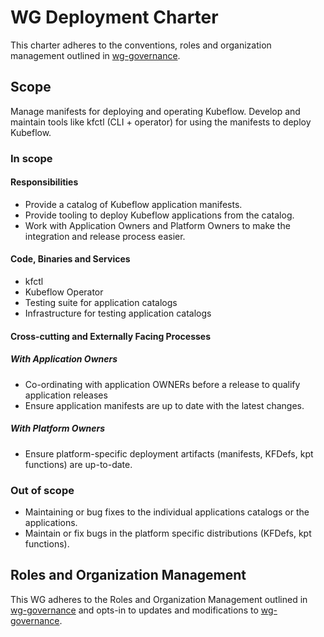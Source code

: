 # WG Deployment Charter

This charter adheres to the conventions, roles and organization management outlined in [wg-governance].

## Scope

Manage manifests for deploying and operating Kubeflow.
Develop and maintain tools like kfctl (CLI + operator) for using the manifests to deploy Kubeflow.

### In scope

#### Responsibilities

- Provide a catalog of Kubeflow application manifests.
- Provide tooling to deploy Kubeflow applications from the catalog.
- Work with Application Owners and Platform Owners to make the integration and release process easier.

#### Code, Binaries and Services

- kfctl
- Kubeflow Operator
- Testing suite for application catalogs
- Infrastructure for testing application catalogs

#### Cross-cutting and Externally Facing Processes

##### With Application Owners
- Co-ordinating with application OWNERs before a release to qualify application releases
- Ensure application manifests are up to date with the latest changes.

##### With Platform Owners
- Ensure platform-specific deployment artifacts (manifests, KFDefs, kpt functions) are up-to-date.

### Out of scope

- Maintaining or bug fixes to the individual applications catalogs or the applications.
- Maintain or fix bugs in the platform specific distributions (KFDefs, kpt functions).

## Roles and Organization Management

This WG adheres to the Roles and Organization Management outlined in [wg-governance]
and opts-in to updates and modifications to [wg-governance].


[wg-governance]: ../wgs/wg-governance.md
[wg-subprojects]: https://github.com/kubeflow/community/blob/master/wg-deployment/README.md#subprojects
[Kubeflow Charter README]: https://github.com/Kubeflow/community/blob/master/committee-steering/governance/README.md